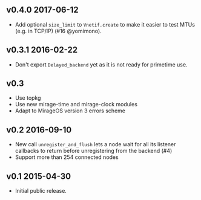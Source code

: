 v0.4.0 2017-06-12
-----------------

- Add optional `size_limit` to `Vnetif.create` to make it easier to test
  MTUs (e.g. in TCP/IP) (#16 @yomimono).

v0.3.1 2016-02-22
-----------------

- Don't export `Delayed_backend` yet as it is not ready for primetime use.

v0.3
----

- Use topkg
- Use new mirage-time and mirage-clock modules
- Adapt to MirageOS version 3 errors scheme

v0.2 2016-09-10
---------------

- New call `unregister_and_flush` lets a node wait for all its listener
  callbacks to return before unregistering from the backend (#4)
- Support more than 254 connected nodes

v0.1 2015-04-30
---------------

- Initial public release.
